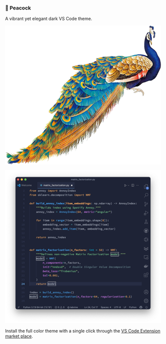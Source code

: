 ### **🦚 Peacock**
A vibrant yet elegant dark VS Code theme.

![peacock](images/peacock.png)

![python](images/screenshot.png)

Install the full color theme with a single click through the [VS Code Extension market place](https://marketplace.visualstudio.com/items?itemName=marnix.peacock).
